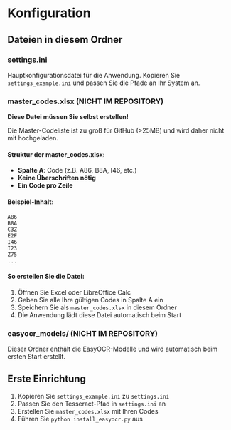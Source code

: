 # Konfiguration

## Dateien in diesem Ordner

### settings.ini
Hauptkonfigurationsdatei für die Anwendung. Kopieren Sie `settings_example.ini` und passen Sie die Pfade an Ihr System an.

### master_codes.xlsx (NICHT IM REPOSITORY)
**Diese Datei müssen Sie selbst erstellen!**

Die Master-Codeliste ist zu groß für GitHub (>25MB) und wird daher nicht mit hochgeladen.

#### Struktur der master_codes.xlsx:
- **Spalte A**: Code (z.B. A86, B8A, I46, etc.)
- **Keine Überschriften nötig**
- **Ein Code pro Zeile**

#### Beispiel-Inhalt:
```
A86
B8A
C3Z
E2F
I46
I23
Z75
...
```

#### So erstellen Sie die Datei:
1. Öffnen Sie Excel oder LibreOffice Calc
2. Geben Sie alle Ihre gültigen Codes in Spalte A ein
3. Speichern Sie als `master_codes.xlsx` in diesem Ordner
4. Die Anwendung lädt diese Datei automatisch beim Start

### easyocr_models/ (NICHT IM REPOSITORY)
Dieser Ordner enthält die EasyOCR-Modelle und wird automatisch beim ersten Start erstellt.

## Erste Einrichtung

1. Kopieren Sie `settings_example.ini` zu `settings.ini`
2. Passen Sie den Tesseract-Pfad in `settings.ini` an
3. Erstellen Sie `master_codes.xlsx` mit Ihren Codes
4. Führen Sie `python install_easyocr.py` aus